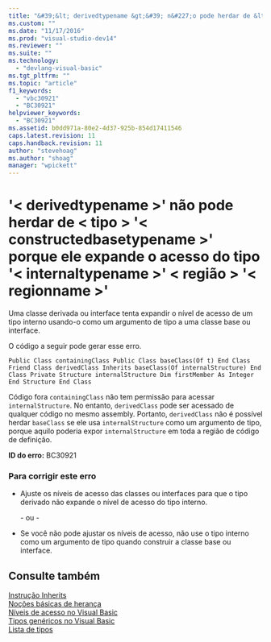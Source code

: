 ```yaml
---
title: "&#39;&lt; derivedtypename &gt;&#39; n&#227;o pode herdar de &lt; tipo &gt; &#39;&lt; constructedbasetypename &gt;&#39; porque ele expande o acesso do tipo &#39;&lt; internaltypename &gt;&#39; &lt; regi&#227;o &gt; &#39;&lt; regionname &gt;&#39; | Microsoft Docs"
ms.custom: ""
ms.date: "11/17/2016"
ms.prod: "visual-studio-dev14"
ms.reviewer: ""
ms.suite: ""
ms.technology: 
  - "devlang-visual-basic"
ms.tgt_pltfrm: ""
ms.topic: "article"
f1_keywords: 
  - "vbc30921"
  - "BC30921"
helpviewer_keywords: 
  - "BC30921"
ms.assetid: b0dd971a-80e2-4d37-925b-854d17411546
caps.latest.revision: 11
caps.handback.revision: 11
author: "stevehoag"
ms.author: "shoag"
manager: "wpickett"
---
```

# &#39;&lt; derivedtypename &gt;&#39; n&#227;o pode herdar de &lt; tipo &gt; &#39;&lt; constructedbasetypename &gt;&#39; porque ele expande o acesso do tipo &#39;&lt; internaltypename &gt;&#39; &lt; regi&#227;o &gt; &#39;&lt; regionname &gt;&#39;
Uma classe derivada ou interface tenta expandir o nível de acesso de um tipo interno usando\-o como um argumento de tipo a uma classe base ou interface.  
  
 O código a seguir pode gerar esse erro.  
  
```  
Public Class containingClass Public Class baseClass(Of t) End Class Friend Class derivedClass Inherits baseClass(Of internalStructure) End Class Private Structure internalStructure Dim firstMember As Integer End Structure End Class  
```  
  
 Código fora `containingClass` não tem permissão para acessar `internalStructure`. No entanto, `derivedClass` pode ser acessado de qualquer código no mesmo assembly. Portanto, `derivedClass` não é possível herdar `baseClass` se ele usa `internalStructure` como um argumento de tipo, porque aquilo poderia expor `internalStructure` em toda a região de código de definição.  
  
 **ID do erro:** BC30921  
  
### Para corrigir este erro  
  
-   Ajuste os níveis de acesso das classes ou interfaces para que o tipo derivado não expande o nível de acesso do tipo interno.  
  
     \- ou \-  
  
-   Se você não pode ajustar os níveis de acesso, não use o tipo interno como um argumento de tipo quando construir a classe base ou interface.  
  
## Consulte também  
 [Instrução Inherits](../../visual-basic/language-reference/statements/inherits-statement.md)   
 [Noções básicas de herança](../../visual-basic/programming-guide/language-features/objects-and-classes/inheritance-basics.md)   
 [Níveis de acesso no Visual Basic](../../visual-basic/programming-guide/language-features/declared-elements/access-levels.md)   
 [Tipos genéricos no Visual Basic](../../visual-basic/programming-guide/language-features/data-types/generic-types.md)   
 [Lista de tipos](../../visual-basic/language-reference/statements/type-list.md)